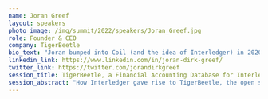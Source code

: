 ```yaml
---
name: Joran Greef
layout: speakers
photo_image: /img/summit/2022/speakers/Joran_Greef.jpg
role: Founder & CEO
company: TigerBeetle
bio_text: "Joran bumped into Coil (and the idea of Interledger) in 2020 on a soccer field in Cape Town. This led to analysis of the Mojaloop payments switch, and the idea for “an accounting database” called TigerBeetle to move the performance needle by three orders of magnitude, as part of providing infrastructure for Interledger and Rafiki. TigerBeetle, Inc. was spun out of Coil as a startup in August 2022."
linkedin_link: https://www.linkedin.com/in/joran-dirk-greef/
twitter_link: https://twitter.com/jorandirkgreef
session_title: TigerBeetle, a Financial Accounting Database for Interledger
session_abstract: "How Interledger gave rise to TigerBeetle, the open source distributed database for mission critical safety and performance."
---
```


